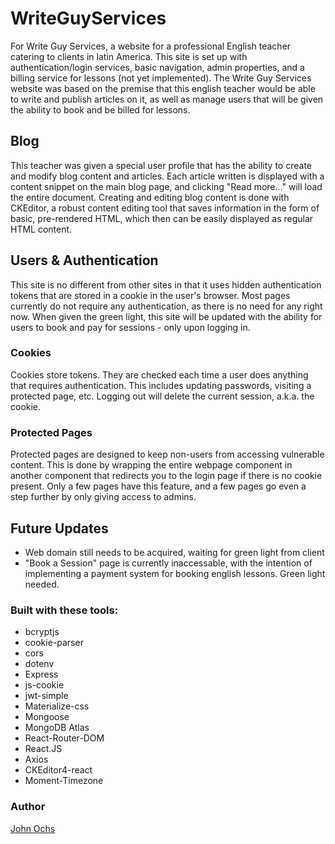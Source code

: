# WriteGuyServices
For Write Guy Services, a website for a professional English teacher catering to clients in latin America. This site is set up with authentication/login services, basic navigation, admin properties, and a billing service for lessons (not yet implemented). The Write Guy Services website was based on the premise that this english teacher would be able to write and publish articles on it, as well as manage users that will be given the ability to book and be billed for lessons.

## Blog
This teacher was given a special user profile that has the ability to create and modify blog content and articles. Each article written is displayed with a content snippet on the main blog page, and clicking "Read more…" will load the entire document. Creating and editing blog content is done with CKEditor, a robust content editing tool that saves information in the form of basic, pre-rendered HTML, which then can be easily displayed as regular HTML content.

## Users & Authentication
This site is no different from other sites in that it uses hidden authentication tokens that are stored in a cookie in the user's browser. Most pages currently do not require any authentication, as there is no need for any right now. When given the green light, this site will be updated with the ability for users to book and pay for sessions - only upon logging in.
### Cookies
Cookies store tokens. They are checked each time a user does anything that requires authentication. This includes updating passwords, visiting a protected page, etc. Logging out will delete the current session, a.k.a. the cookie.
### Protected Pages
Protected pages are designed to keep non-users from accessing vulnerable content. This is done by wrapping the entire webpage component in another component that redirects you to the login page if there is no cookie present. Only a few pages have this feature, and a few pages go even a step further by only giving access to admins.

## Future Updates
* Web domain still needs to be acquired, waiting for green light from client
* "Book a Session" page is currently inaccessable, with the intention of implementing a payment system for booking english lessons. Green light needed.

### Built with these tools:
* bcryptjs
* cookie-parser
* cors
* dotenv
* Express
* js-cookie
* jwt-simple
* Materialize-css
* Mongoose
* MongoDB Atlas
* React-Router-DOM
* React.JS
* Axios
* CKEditor4-react
* Moment-Timezone

### Author
[John Ochs](https://www.linkedin.com/in/john-w-ochs/)
